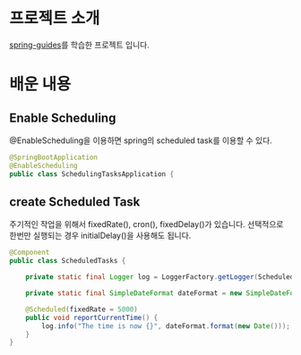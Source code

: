 # 프로젝트 소개
[spring-guides](https://spring.io/guides/gs/scheduling-tasks)를 학습한 프로젝트 입니다.


# 배운 내용 

## Enable Scheduling
@EnableScheduling을 이용하면 spring의 scheduled task를 이용할 수 있다.
~~~ java
@SpringBootApplication
@EnableScheduling
public class SchedulingTasksApplication {
~~~


## create Scheduled Task

주기적인 작업을 위해서 fixedRate(), cron(), fixedDelay()가 있습니다. 선택적으로 한번만 실행되는 경우 initialDelay()을 사용해도 됩니다.

~~~ java
@Component
public class ScheduledTasks {

	private static final Logger log = LoggerFactory.getLogger(ScheduledTasks.class);

	private static final SimpleDateFormat dateFormat = new SimpleDateFormat("HH:mm:ss");

	@Scheduled(fixedRate = 5000)
	public void reportCurrentTime() {
		log.info("The time is now {}", dateFormat.format(new Date()));
	}
}
~~~
